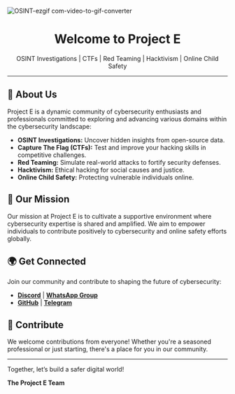 ![OSINT-ezgif com-video-to-gif-converter](https://github.com/user-attachments/assets/bd76b6d2-10ed-45af-8201-0b25f968743e)


<h1 align="center">Welcome to Project E</h1>

<p align="center">
OSINT Investigations | CTFs | Red Teaming | Hacktivism | Online Child Safety 
</p>

---

## 🌟 About Us

Project E is a dynamic community of cybersecurity enthusiasts and professionals committed to exploring and advancing various domains within the cybersecurity landscape:

- **OSINT Investigations:** Uncover hidden insights from open-source data.
- **Capture The Flag (CTFs):** Test and improve your hacking skills in competitive challenges.
- **Red Teaming:** Simulate real-world attacks to fortify security defenses.
- **Hacktivism:** Ethical hacking for social causes and justice.
- **Online Child Safety:** Protecting vulnerable individuals online.

## 🎯 Our Mission

Our mission at Project E is to cultivate a supportive environment where cybersecurity expertise is shared and amplified. We aim to empower individuals to contribute positively to cybersecurity and online safety efforts globally.

## 🌍 Get Connected

Join our community and contribute to shaping the future of cybersecurity:

- **[Discord](https://discord.gg/YSBfz3JnNE)** | **[WhatsApp Group](https://chat.whatsapp.com/IZktXIwa45zJvhzVx8Iubh)**
- **[GitHub](https://github.com/projectentity)** | **[Telegram](https://t.me/project_entity)**

## 🌟 Contribute

We welcome contributions from everyone! Whether you're a seasoned professional or just starting, there's a place for you in our community.

---

Together, let’s build a safer digital world!

**The Project E Team**
